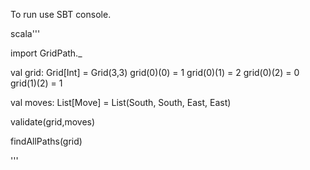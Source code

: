 To run use SBT console.

scala'''

import GridPath._

val grid: Grid[Int] = Grid(3,3)
grid(0)(0) = 1
grid(0)(1) = 2
grid(0)(2) = 0
grid(1)(2) = 1

val moves: List[Move] = List(South, South, East, East)

validate(grid,moves)


findAllPaths(grid)

'''
